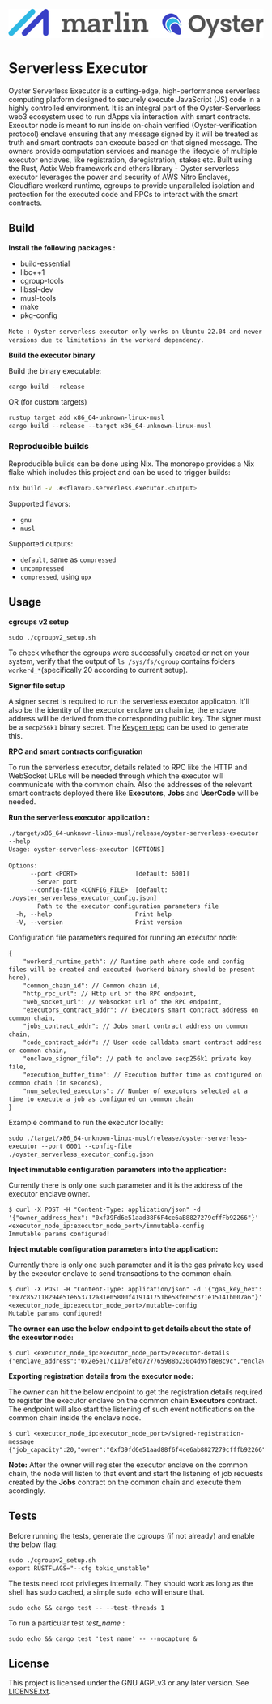 ![Marlin Oyster Logo](./logo.svg)

# Serverless Executor

Oyster Serverless Executor is a cutting-edge, high-performance serverless computing platform designed to securely execute JavaScript (JS) code in a highly controlled environment. It is an integral part of the Oyster-Serverless web3 ecosystem used to run dApps via interaction with smart contracts. Executor node is meant to run inside on-chain verified (Oyster-verification protocol) enclave ensuring that any message signed by it will be treated as truth and smart contracts can execute based on that signed message. The owners provide computation services and manage the lifecycle of multiple executor enclaves, like registration, deregistration, stakes etc. Built using the Rust, Actix Web framework and ethers library - Oyster serverless executor leverages the power and security of AWS Nitro Enclaves, Cloudflare workerd runtime, cgroups to provide unparalleled isolation and protection for the executed code and RPCs to interact with the smart contracts.

## Build

<b>Install the following packages : </b>

* build-essential
* libc++1
* cgroup-tools
* libssl-dev
* musl-tools
* make
* pkg-config

`Note : Oyster serverless executor only works on Ubuntu 22.04 and newer versions due to limitations in the workerd dependency.`

<b> Build the executor binary </b>

Build the binary executable:
```
cargo build --release
```
OR (for custom targets)
```
rustup target add x86_64-unknown-linux-musl
cargo build --release --target x86_64-unknown-linux-musl
```

### Reproducible builds

Reproducible builds can be done using Nix. The monorepo provides a Nix flake which includes this project and can be used to trigger builds:

```bash
nix build -v .#<flavor>.serverless.executor.<output>
```

Supported flavors:
- `gnu`
- `musl`

Supported outputs:
- `default`, same as `compressed`
- `uncompressed`
- `compressed`, using `upx`

## Usage

<b>cgroups v2 setup</b>
```
sudo ./cgroupv2_setup.sh
```
To check whether the cgroups were successfully created or not on your system, verify that the output of `ls /sys/fs/cgroup` contains folders `workerd_*`(specifically 20 according to current setup).

<b>Signer file setup</b>

A signer secret is required to run the serverless executor applicaton. It'll also be the identity of the executor enclave on chain i.e, the enclave address will be derived from the corresponding public key. The signer must be a `secp256k1` binary secret.
The <a href="https://github.com/marlinprotocol/keygen">Keygen repo</a> can be used to generate this.

<b> RPC and smart contracts configuration</b>

To run the serverless executor, details related to RPC like the HTTP and WebSocket URLs will be needed through which the executor will communicate with the common chain. Also the addresses of the relevant smart contracts deployed there like **Executors**, **Jobs** and **UserCode** will be needed.

<b>Run the serverless executor application :</b>

```
./target/x86_64-unknown-linux-musl/release/oyster-serverless-executor --help
Usage: oyster-serverless-executor [OPTIONS]

Options:
      --port <PORT>                [default: 6001]
        Server port
      --config-file <CONFIG_FILE>  [default: ./oyster_serverless_executor_config.json]
        Path to the executor configuration parameters file
  -h, --help                       Print help
  -V, --version                    Print version
```
Configuration file parameters required for running an executor node:
```
{
    "workerd_runtime_path": // Runtime path where code and config files will be created and executed (workerd binary should be present here),
    "common_chain_id": // Common chain id,
    "http_rpc_url": // Http url of the RPC endpoint,
    "web_socket_url": // Websocket url of the RPC endpoint,
    "executors_contract_addr": // Executors smart contract address on common chain,
    "jobs_contract_addr": // Jobs smart contract address on common chain,
    "code_contract_addr": // User code calldata smart contract address on common chain,
    "enclave_signer_file": // path to enclave secp256k1 private key file,
    "execution_buffer_time": // Execution buffer time as configured on common chain (in seconds),
    "num_selected_executors": // Number of executors selected at a time to execute a job as configured on common chain
}
```
Example command to run the executor locally:
```
sudo ./target/x86_64-unknown-linux-musl/release/oyster-serverless-executor --port 6001 --config-file ./oyster_serverless_executor_config.json
```

<b> Inject immutable configuration parameters into the application: </b>

Currently there is only one such parameter and it is the address of the executor enclave owner.
```
$ curl -X POST -H "Content-Type: application/json" -d '{"owner_address_hex": "0xf39Fd6e51aad88F6F4ce6aB8827279cffFb92266"}' <executor_node_ip:executor_node_port>/immutable-config
Immutable params configured!
```

<b> Inject mutable configuration parameters into the application: </b>

Currently there is only one such parameter and it is the gas private key used by the executor enclave to send transactions to the common chain.
```
$ curl -X POST -H "Content-Type: application/json" -d '{"gas_key_hex": "0x7c852118294e51e653712a81e05800f419141751be58f605c371e15141b007a6"}' <executor_node_ip:executor_node_port>/mutable-config
Mutable params configured!
```
<b> The owner can use the below endpoint to get details about the state of the executor node: </b>
```
$ curl <executor_node_ip:executor_node_port>/executor-details
{"enclave_address":"0x2e5e17c117efeb0727765988b230c4d95f8e8c9c","enclave_public_key":"0x2772e3e5d5dfb8e583feb6f4d251f4bda32ef692aad0831055a663d9be3edb4591cc0109d9e8d0672f8576160cf81ed4909b0a0a163951341f74aec44018ea49","gas_address":"0x90f79bf6eb2c4f870365e785982e1f101e93b906","owner_address":"0xf39fd6e51aad88f6f4ce6ab8827279cfffb92266"}
```

<b> Exporting registration details from the executor node: </b>

The owner can hit the below endpoint to get the registration details required to register the executor enclave on the common chain **Executors** contract. The endpoint will also start the listening of such event notifications on the common chain inside the enclave node.
```
$ curl <executor_node_ip:executor_node_port>/signed-registration-message
{"job_capacity":20,"owner":"0xf39fd6e51aad88f6f4ce6ab8827279cfffb92266","sign_timestamp":1721388963,"signature":"19902ff8f70d7bba8d0001f619eb5c67bf1a97f8ed0b45fdba1b64a5a25dac5c1e253b533a06f477f7e7673a8ad1875dd415ed01640813a0a5f88723bbb2d8e51b"}
```

**Note:** After the owner will register the executor enclave on the common chain, the node will listen to that event and start the listening of job requests created by the **Jobs** contract on the common chain and execute them acordingly.

## Tests

Before running the tests, generate the cgroups (if not already) and enable the below flag:
```
sudo ./cgroupv2_setup.sh
export RUSTFLAGS="--cfg tokio_unstable"
```
The tests need root privileges internally. They should work as long as the shell has sudo cached, a simple `sudo echo` will ensure that.
```
sudo echo && cargo test -- --test-threads 1
```
To run a particular test *test_name* :
```
sudo echo && cargo test 'test name' -- --nocapture &
```

## License

This project is licensed under the GNU AGPLv3 or any later version. See [LICENSE.txt](./LICENSE.txt).

